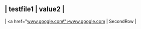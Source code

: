 | testfile1 | value2 |
-------------------
| <a href=\"www.google.com\">www.google.com</a> | SecondRow |
